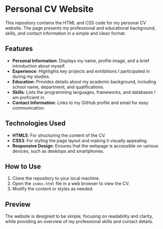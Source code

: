 # Personal CV Website

This repository contains the HTML and CSS code for my personal CV website. The page presents my professional and educational background, skills, and contact information in a simple and clean format.

## Features

- **Personal Information**: Displays my name, profile image, and a brief introduction about myself.
- **Experience**: Highlights key projects and exhibitions I participated in during my studies.
- **Education**: Provides details about my academic background, including school name, department, and qualifications.
- **Skills**: Lists the programming languages, frameworks, and databases I am proficient in.
- **Contact Information**: Links to my GitHub profile and email for easy communication.

## Technologies Used

- **HTML5**: For structuring the content of the CV.
- **CSS3**: For styling the page layout and making it visually appealing.
- **Responsive Design**: Ensures that the webpage is accessible on various devices, such as desktops and smartphones.

## How to Use

1. Clone the repository to your local machine.
2. Open the `index.html` file in a web browser to view the CV.
3. Modify the content or styles as needed.

## Preview

The website is designed to be simple, focusing on readability and clarity, while providing an overview of my professional skills and contact details.
